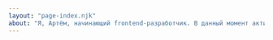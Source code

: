 ```yaml
---
layout: "page-index.njk"
about: "Я, Артём, начинающий frontend-разработчик. В данный момент активно ищу работу junior верстальщиком / фронтендером / etc. А так же продолжаю проходить обучение в HTML Академии для повышения своего уровня в профессии."
---
```

